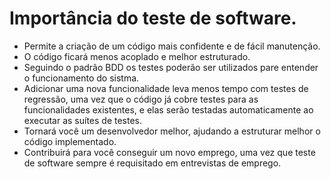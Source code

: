 # Importância do teste de software.

* Permite a criação de um código mais confidente e de fácil manutenção.
* O código ficará menos acoplado e melhor estruturado.
* Seguindo o padrão BDD os testes poderão ser utilizados pare entender o funcionamento do sistma.
* Adicionar uma nova funcionalidade leva menos tempo com testes de regressão, uma vez que o código já cobre testes para as funcionalidades existentes, e elas serão testadas automaticamente ao executar as suítes de testes.
* Tornará você um desenvolvedor melhor, ajudando a estruturar melhor o código implementado.
* Contribuirá para você conseguir um novo emprego, uma vez que teste de software sempre é requisitado em entrevistas de emprego.

